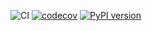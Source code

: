 ![CI](https://github.com/saileshmishraindia/poetry-device-lib-testing/actions/workflows/python-ci.yml/badge.svg)
[![codecov](https://codecov.io/gh/saileshmishraindia/poetry-device-lib-testing/branch/main/graph/badge.svg)](https://codecov.io/gh/saileshmishraindia/poetry-device-lib-testing)
[![PyPI version](https://img.shields.io/pypi/v/poetry-demo-sailesh.svg)](https://pypi.org/project/poetry-demo/)
 

